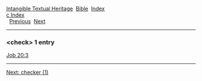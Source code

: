 [Intangible Textual Heritage](../../index)  [Bible](../index) 
[Index](index)   
[c Index](_c_)  
  [Previous](c02079)  [Next](c02081) 

------------------------------------------------------------------------

### &lt;check&gt; 1 entry

[Job 20:3](../kjv/job020.htm#003)  

------------------------------------------------------------------------

[Next: checker (1)](c02081)
